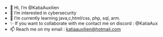 - 👋 Hi, I’m @KatiaAuxilien
- 👀 I’m interested in cybersecurity
- 🌱 I’m currently learning java,c,html/css, php, sql, arm.
- ✨ If you want to collaborate with me contact me on discord : @KatiaAux
- 📫 Reach me on my email : katiaauxilien@hotmail.com
